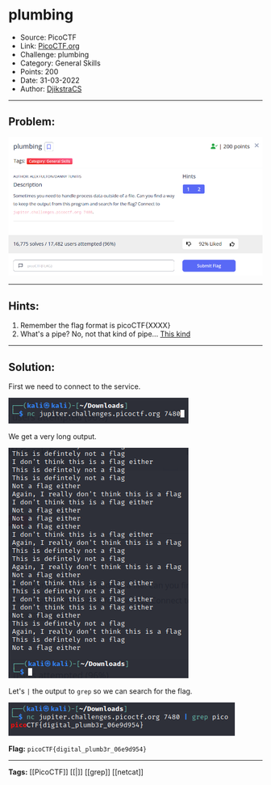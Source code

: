 # plumbing
* Source: PicoCTF
* Link: [PicoCTF.org](https://picoctf.org/)
* Challenge: plumbing
* Category: General Skills
* Points: 200
* Date: 31-03-2022
* Author: [DjikstraCS](https://github.com/DjikstraCS)

---
## Problem:

![](./attachments/Pasted%20image%2020220331003640.png)

---
## Hints:
1. Remember the flag format is picoCTF{XXXX}
2. What's a pipe? No, not that kind of pipe... [This kind](http://www.linfo.org/pipes.html)

---
## Solution:
First we need to connect to the service.

![](./attachments/Pasted%20image%2020220331004216.png)

We get a very long output.

![](./attachments/Pasted%20image%2020220331004302.png)

Let's `|` the output to `grep` so we can search for the flag.

![](./attachments/Pasted%20image%2020220331004506.png)



**Flag:** `picoCTF{digital_plumb3r_06e9d954}`

---
**Tags:** [[PicoCTF]] [[|]] [[grep]] [[netcat]]